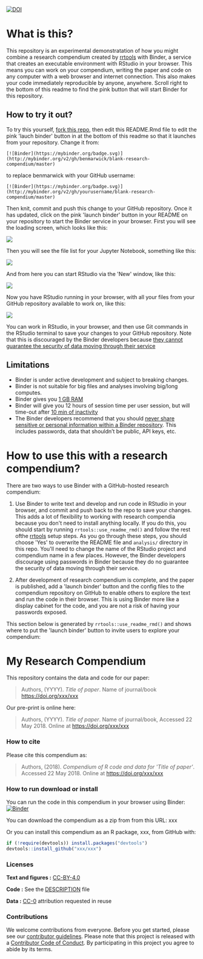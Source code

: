 [![DOI](https://zenodo.org/badge/134335885.svg)](https://zenodo.org/badge/latestdoi/134335885)

<!-- README.md is generated from README.Rmd. Please edit that file -->
What is this?
=============

This repository is an experimental demonstratation of how you might combine a research compendium created by [rrtools](https://github.com/benmarwick/rrtools) with Binder, a service that creates an executable environment with RStudio in your browser. This means you can work on your compendium, writing the paper and code on any computer with a web browser and internet connection. This also makes your code immediately reproducible by anyone, anywhere. Scroll right to the bottom of this readme to find the pink button that will start Binder for this repository.

How to try it out?
------------------

To try this yourself, [fork this repo](https://github.com/benmarwick/blank-research-compendium#fork-destination-box), then edit this README.Rmd file to edit the pink 'lauch binder' button in at the bottom of this readme so that it launches from your repository. Change it from:

`[![Binder](https://mybinder.org/badge.svg)](http://mybinder.org/v2/gh/benmarwick/blank-research-compendium/master)`

to replace benmarwick with your GitHub username:

`[![Binder](https://mybinder.org/badge.svg)](http://mybinder.org/v2/gh/yourusername/blank-research-compendium/master)`

Then knit, commit and push this change to your GitHub repository. Once it has updated, click on the pink 'launch binder' button in your README on your repository to start the Binder service in your browser. First you will see the loading screen, which looks like this:

![](readme-images/binder-launching.png)

Then you will see the file list for your Jupyter Notebook, something like this:

![](readme-images/binder-launched.png)

And from here you can start RStudio via the 'New' window, like this:

![](readme-images/binder-launch-rstudio.png)

Now you have RStudio running in your browser, with all your files from your GitHub repository available to work on, like this:

![](readme-images/binder-rstudio-open.png)

You can work in RStudio, in your browser, and then use Git commands in the RStudio terminal to save your changes to your GitHub repository. Note that this is discouraged by the Binder developers because [they cannot guarantee the security of data moving through their service](https://mybinder.readthedocs.io/en/latest/faq.html#can-i-push-data-from-my-binder-session-back-to-my-repository)

Limitations
-----------

-   Binder is under active development and subject to breaking changes.
-   Binder is not suitable for big files and analyses involving big/long computes.
-   Binder gives you [1 GB RAM](https://mybinder.readthedocs.io/en/latest/faq.html#user-memory)
-   Binder will give you 12 hours of session time per user session, but will time-out after [10 min of inactivity](https://mybinder.readthedocs.io/en/latest/faq.html#how-long-will-my-binder-session-last)
-   The Binder developers recommend that you should [never share sensitive or personal information within a Binder repository](https://mybinder.readthedocs.io/en/latest/faq.html#how-secure-is-mybinder-org). This includes passwords, data that shouldn’t be public, API keys, etc.

How to use this with a research compendium?
===========================================

There are two ways to use Binder with a GitHub-hosted research compendium:

1.  Use Binder to write text and develop and run code in RStudio in your browser, and commit and push back to the repo to save your changes. This adds a lot of flexibility to working with research compendia because you don't need to install anything locally. If you do this, you should start by running `rrtools::use_readme_rmd()` and follow the rest ofthe [rrtools](https://github.com/benmarwick/rrtools) setup steps. As you go through these steps, you should choose 'Yes' to overwrite the README file and `analysis/` directory in this repo. You'll need to change the name of the RStudio project and compendium name in a few places. However, the Binder developers discourage using passwords in Binder because they do no guarantee the security of data moving through their service.

2.  After development of research compendium is complete, and the paper is published, add a 'launch binder' button and the config files to the compendium repository on GitHub to enable others to explore the text and run the code in their browser. This is using Binder more like a display cabinet for the code, and you are not a risk of having your passwords exposed.

This section below is generated by `rrtools::use_readme_rmd()` and shows where to put the 'launch binder' button to invite users to explore your compendium:

My Research Compendium
======================

This repository contains the data and code for our paper:

> Authors, (YYYY). *Title of paper*. Name of journal/book <https://doi.org/xxx/xxx>

Our pre-print is online here:

> Authors, (YYYY). *Title of paper*. Name of journal/book, Accessed 22 May 2018. Online at <https://doi.org/xxx/xxx>

### How to cite

Please cite this compendium as:

> Authors, (2018). *Compendium of R code and data for 'Title of paper'*. Accessed 22 May 2018. Online at <https://doi.org/xxx/xxx>

### How to run download or install

You can run the code in this compendium in your browser using Binder: [![Binder](https://mybinder.org/badge.svg)](http://mybinder.org/v2/gh/benmarwick/blank-research-compendium/master)

You can download the compendium as a zip from from this URL: xxx

Or you can install this compendium as an R package, xxx, from GitHub with:

``` r
if (!require(devtools)) install.packages("devtools")
devtools::install_github("xxx/xxx")
```

### Licenses

**Text and figures :** [CC-BY-4.0](http://creativecommons.org/licenses/by/4.0/)

**Code :** See the [DESCRIPTION](DESCRIPTION) file

**Data :** [CC-0](http://creativecommons.org/publicdomain/zero/1.0/) attribution requested in reuse

### Contributions

We welcome contributions from everyone. Before you get started, please see our [contributor guidelines](CONTRIBUTING.md). Please note that this project is released with a [Contributor Code of Conduct](CONDUCT.md). By participating in this project you agree to abide by its terms.
